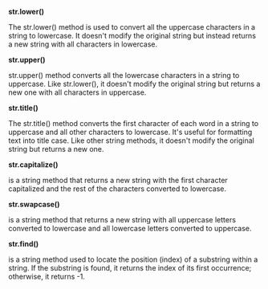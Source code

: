 **str.lower()**

The str.lower() method is used to convert all the uppercase characters in a string to lowercase. It doesn't modify the original string but instead returns a new string with all characters in lowercase.

**str.upper()**

str.upper() method converts all the lowercase characters in a string to uppercase. Like str.lower(), it doesn't modify the original string but returns a new one with all characters in uppercase.

**str.title()**

The str.title() method converts the first character of each word in a string to uppercase and all other characters to lowercase. It's useful for formatting text into title case. Like other string methods, it doesn't modify the original string but returns a new one.

**str.capitalize()**

is a string method that returns a new string with the first character capitalized and the rest of the characters converted to lowercase.

**str.swapcase()**

is a string method that returns a new string with all uppercase letters converted to lowercase and all lowercase letters converted to uppercase.

**str.find()**

is a string method used to locate the position (index) of a substring within a string. If the substring is found, it returns the index of its first occurrence; otherwise, it returns -1.
